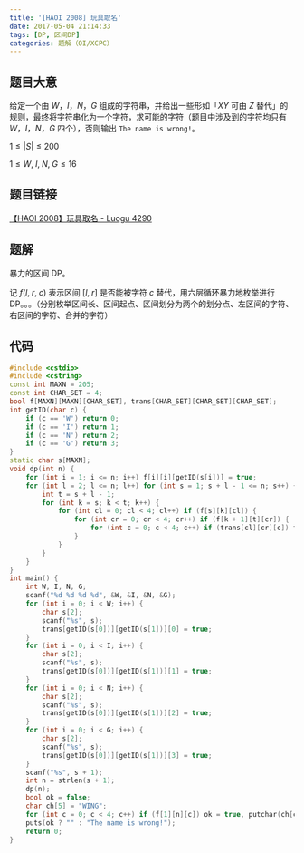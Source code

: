 ```yaml
---
title: '[HAOI 2008] 玩具取名'
date: 2017-05-04 21:14:33
tags: [DP, 区间DP]
categories: 题解（OI/XCPC）
---
```


## 题目大意

给定一个由 $W$，$I$，$N$，$G$ 组成的字符串，并给出一些形如「$XY$ 可由 $Z$ 替代」的规则，最终将字符串化为一个字符，求可能的字符（题目中涉及到的字符均只有 $W$，$I$，$N$，$G$ 四个），否则输出 `The name is wrong!`。

$1 \leqslant |S| \leqslant 200$

$1 \leqslant W,\; I,\; N,\; G \leqslant 16$

## 题目链接

[【HAOI 2008】玩具取名 - Luogu 4290](https://www.luogu.com.cn/problem/P4290)

<!-- more -->

## 题解

暴力的区间 DP。

记 $f(l, \; r, \; c)$ 表示区间 $[l, \; r]$ 是否能被字符 $c$ 替代，用六层循环暴力地枚举进行 DP。。。（分别枚举区间长、区间起点、区间划分为两个的划分点、左区间的字符、右区间的字符、合并的字符）

## 代码

```c++
#include <cstdio>
#include <cstring>
const int MAXN = 205;
const int CHAR_SET = 4;
bool f[MAXN][MAXN][CHAR_SET], trans[CHAR_SET][CHAR_SET][CHAR_SET];
int getID(char c) {
    if (c == 'W') return 0;
    if (c == 'I') return 1;
    if (c == 'N') return 2;
    if (c == 'G') return 3;
}
static char s[MAXN];
void dp(int n) {
    for (int i = 1; i <= n; i++) f[i][i][getID(s[i])] = true;
    for (int l = 2; l <= n; l++) for (int s = 1; s + l - 1 <= n; s++) {
        int t = s + l - 1;
        for (int k = s; k < t; k++) {
            for (int cl = 0; cl < 4; cl++) if (f[s][k][cl]) {
                for (int cr = 0; cr < 4; cr++) if (f[k + 1][t][cr]) {
                    for (int c = 0; c < 4; c++) if (trans[cl][cr][c]) f[s][t][c] = true;
                }
            }
        }
    }
}
int main() {
    int W, I, N, G;
    scanf("%d %d %d %d", &W, &I, &N, &G);
    for (int i = 0; i < W; i++) {
        char s[2];
        scanf("%s", s);
        trans[getID(s[0])][getID(s[1])][0] = true;
    }
    for (int i = 0; i < I; i++) {
        char s[2];
        scanf("%s", s);
        trans[getID(s[0])][getID(s[1])][1] = true;
    }
    for (int i = 0; i < N; i++) {
        char s[2];
        scanf("%s", s);
        trans[getID(s[0])][getID(s[1])][2] = true;
    }
    for (int i = 0; i < G; i++) {
        char s[2];
        scanf("%s", s);
        trans[getID(s[0])][getID(s[1])][3] = true;
    }
    scanf("%s", s + 1);
    int n = strlen(s + 1);
    dp(n);
    bool ok = false;
    char ch[5] = "WING";
    for (int c = 0; c < 4; c++) if (f[1][n][c]) ok = true, putchar(ch[c]);
    puts(ok ? "" : "The name is wrong!");
    return 0;
}
```